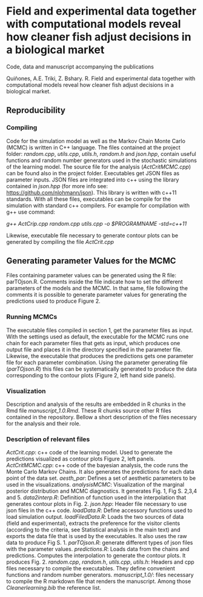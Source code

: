 # Field and experimental data together with computational models reveal how cleaner fish adjust decisions  in a biological market

Code, data and manuscript accompanying the publications

Quiñones, A.E. Triki, Z. Bshary. R. 
Field and experimental data together with computational models reveal 
how cleaner fish adjust decisions  in a biological market. 

## Reproducibility 

### Compiling 
Code for the simulation model as well as the Markov Chain Monte Carlo (MCMC)
is written in C++ language. The files contained at the project folder: 
*random.cpp*, *utils.cpp*, *utils.h*, *random.h* and *json.hpp*, 
contain useful functions and random number generators used in the
stochastic simulations of the learning model. The source file for the 
analysis (*ActCritMCMC.cpp*) can be found also in the project folder.
Executables get JSON files as parameter inputs. JSON files are
integrated into c++ using the library contained in *json.hpp* (for more info see:
https://github.com/nlohmann/json). This library is written with c++11 
standards. With all these files, executables can be compile for the simulation 
with standard c++ compilers. For example for compilation with g++ use command:

_g++ ActCrip.cpp random.cpp utils.cpp -o $PROGRAMNAME -std=c++11_

Likewise, executable file necessary to generate contour plots can be generated
by compiling the file *ActCrit.cpp*

## Generating parameter Values for the MCMC
Files containing parameter values can be generated using the 
R file: parTOjson.R. Comments inside the file indicate how to set the different 
parameters of the models and the MCMC. In that same, file following the comments 
it is possible to generate parameter values for generating the predictions
used to produce Figure 2. 

### Running MCMCs
The executable files compiled in section 1, get the parameter files as input. 
With the settings used as default, the executable for the MCMC
runs one chain for each parameter files that gets as input,
which produces one output file and places it in the directory specified 
in the parameter file. Likewise, the executable that produces the predictions
gets one parameter file for each parameter combination. Using the 
parameter generating file (*parTOjson.R*) this files can be systematically 
generated to produce the data corresponding to the contour plots 
(Figure 2, left hand side panels). 

### Visualization
Description and analysis of the results are embedded in R chunks in the 
Rmd file *manuscript_1.0.Rmd*. These R chunks source other R files contained
in the repository. Bellow a short description of the files necessary for the 
analysis and their role.

### Description of relevant files
*ActCrit.cpp*: c++ code of the learning model. Used to generate the predictions
  visualized as contour plots Figure 2, left panels.
*ActCritMCMC.cpp*: c++ code of the bayesian analysis, the code runs the 
  Monte Carlo Markov Chains. It also generates the predictions for each data 
  point of the data set.
*aesth_par*: Defines a set of aesthetic parameters to be used in 
  the visualizations.
*analysisMCMC*: Visualization of the marginal posterior distribution and MCMC
  diagnostics. It generates Fig. 1, Fig S. 2,3,4 and 5. 
*data2interp.R*: Definition of function used in the interpolation that 
  generates contour plots in Fig. 2. 
*json.hpp*: Header file necessary to use json files in the c++ code.
*loadData.R*: Define accessory functions used to load simulation output.
*loadFiledData.R*: Loads the two sources of data (field and experimental),
  extracts the preference for the visitor clients (according to the
  criteria, see Statistical analysis in the main text) and exports the data 
  file that is used by the executables. It also uses the raw data to produce 
  Fig S. 1.
*parTOjson.R*: generate different types of json files with the parameter values.
*predictions.R*: Loads data from the chains and predictions. Computes the 
  interpolation to generate the contour plots. It produces Fig. 2.
*random.cpp*, *random.h*, *utils.cpp*, *utils.h*: Headers and cpp files 
  necessary to compile the executables. They define convenient functions and
  random number generators. 
*manuscript_1.0/*: files necessary to compile the R markdown file that 
  renders the manuscript. Among those *Cleanerlearning.bib* the reference list.